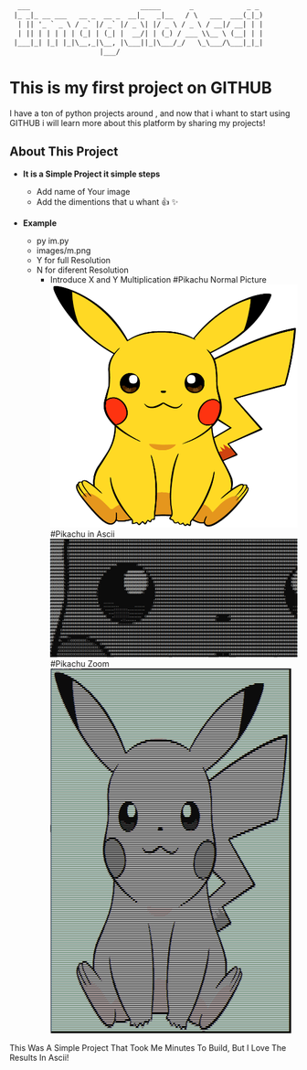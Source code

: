 ```  
  ___                           _____       _             _ _
 |_ _|_ __ ___   __ _  __ _  __|_   _|__   / \   ___  ___(_|_)
  | || '_ ` _ \ / _` |/ _` |/ _ \| |/ _ \ / _ \ / __|/ __| | |
  | || | | | | | (_| | (_| |  __/| | (_) / ___ \\__ \ (__| | |
 |___|_| |_| |_|\__,_|\__, |\___||_|\___/_/   \_\___/\___|_|_|
                      |___/
```

# This is my first project on GITHUB

I have a ton of python projects around , and now that i whant to start using GITHUB i will learn more about this platform by sharing my projects!

## About This Project

* **It is a Simple Project it simple steps**
 	* Add name of Your image
 	* Add the dimentions that u whant :+1: :sparkles:

* **Example**
 	* py im.py
 	* images/m.png
 	* Y for full Resolution
 	* N for diferent Resolution
  		* Introduce X and Y Multiplication 
#Pikachu Normal Picture
![Pika](/images/m.png)
#Pikachu in Ascii
![PikaAscii](/images/proof.PNG)
#Pikachu Zoom
![PikaAsciiZoom](/images/result.PNG)

This Was A Simple Project That Took Me Minutes To Build, But I Love The Results In Ascii!